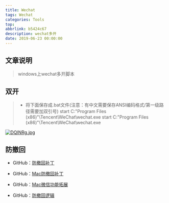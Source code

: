 ```yaml
---
title: Wechat
tags: Wechat
categories: Tools
top: 
abbrlink: b5424c67
description: wechat多开
date: 2019-06-23 00:00:00
---
```


## 文章说明

> windows上wechat多开脚本

## 双开

> * 将下面保存成.bat文件(注意：有中文需要保存ANSI编码格式/第一级路径需要加双引号)
start  C:\"Program Files (x86)"\Tencent\WeChat\wechat.exe
start  C:\"Program Files (x86)"\Tencent\WeChat\wechat.exe
<!--more-->

[![DQlNRg.jpg](https://s3.ax1x.com/2020/11/20/DQlNRg.jpg)](https://imgchr.com/i/DQlNRg)

## 防撤回
- GitHub：[防撤回补丁](https://github.com/huiyadanli/RevokeMsgPatcher)
  
- GitHub：[Mac防撤回补丁](https://github.com/MustangYM/WeChatSeptet-ForMac)

- GitHub：[Mac微信功能拓展](https://github.com/MustangYM/WeChatExtension-ForMac)

- GitHub：[防撤回逻辑](https://github.com/36huo/wechat_anti_revoke)
























